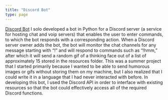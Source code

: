 ```yaml
---
title: "Discord Bot"
type: page
---
```

[Discord Bot](https://github.com/stephensonc/FuzzyApplesBot)
I solo developed a bot in Python for a Discord server (a service for hosting chat and voip servers) that enables the user to enter commands, to which the bot responds with a corresponding action. When a Discord server owner adds the bot, the bot will monitor the chat channels for any message starting with “!” and will respond to commands such as “!hmm,” after which it will send a random gif of a thinking face out of a list of approximately 15 stored in the resources folder. This was a summer project that I started primarily because I wanted to be able to send humorous images or gifs without storing them on my machine, but I also realized that I could write it in a language that I had never interacted with before. In developing this bot, I used the Discord API in order to interface with existing resources so that the bot could effectively access all of the required Discord functions.
